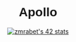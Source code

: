 
<link rel="preconnect" href="https://fonts.googleapis.com">
<link rel="preconnect" href="https://fonts.gstatic.com" crossorigin>
<link href="https://fonts.googleapis.com/css2?family=Cairo&display=swap" rel="stylesheet">
<h1 align="center" style="font-family: 'Cairo', sans-serif;">Apollo</h1>
<p align="center">
  <a href="https://github.com/oakoudad/badge42"><img src="https://badge.mediaplus.ma/greenbinary/zmrabet" alt="zmrabet's 42 stats" /></a>
</p>
